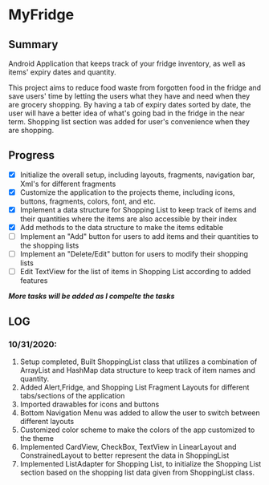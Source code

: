 # MyFridge

## Summary ##

Android Application that keeps track of your fridge inventory, as well as items' expiry dates and quantity. 

This project aims to reduce food waste from forgotten food in the fridge and save users' time by letting the users what they have and need when they are grocery shopping. 
By having a tab of expiry dates sorted by date, the user will have a better idea of what's going bad in the fridge in the near term. 
Shopping list section was added for user's convenience when they are shopping.

## Progress ##

- [x] Initialize the overall setup, including layouts, fragments, navigation bar, Xml's for different fragments
- [x] Customize the application to the projects theme, including icons, buttons, fragments, colors, font, and etc. 
- [x] Implement a data structure for Shopping List to keep track of items and their quantities where the items are also accessible by their index
 - [x] Add methods to the data structure to make the items editable 
- [ ] Implement an "Add" button for users to add items and their quantities to the shopping lists
- [ ] Implement an "Delete/Edit" button for users to modify their shopping lists
 - [ ] Edit TextView for the list of items in Shopping List according to added features
 
 ***More tasks will be added as I compelte the tasks***


## LOG ##
### 10/31/2020: ###
1. Setup completed, Built ShoppingList class that utilizes a combination of ArrayList and HashMap data structure to keep track of item names and quantity.
2. Added Alert,Fridge, and Shopping List Fragment Layouts for different tabs/sections of the application
3. Imported drawables for icons and buttons
4. Bottom Navigation Menu was added to allow the user to switch between different layouts
5. Customized color scheme to make the colors of the app customized to the theme
6. Implemented CardView, CheckBox, TextView in LinearLayout and ConstrainedLayout to better represent the data in ShoppingList
7. Implemented ListAdapter for Shopping List, to initialize the Shopping List section based on the shopping list data given from ShoppingList class.
